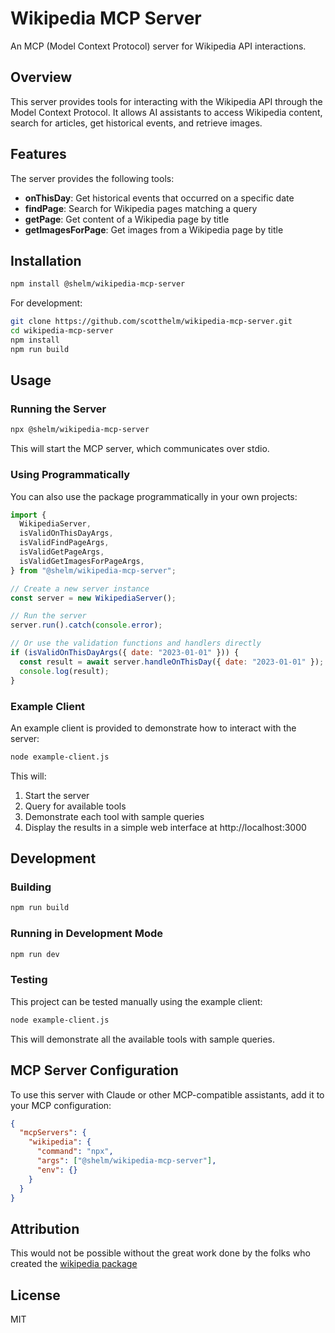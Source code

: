 # Wikipedia MCP Server

An MCP (Model Context Protocol) server for Wikipedia API interactions.

## Overview

This server provides tools for interacting with the Wikipedia API through the Model Context Protocol. It allows AI assistants to access Wikipedia content, search for articles, get historical events, and retrieve images.

## Features

The server provides the following tools:

- **onThisDay**: Get historical events that occurred on a specific date
- **findPage**: Search for Wikipedia pages matching a query
- **getPage**: Get content of a Wikipedia page by title
- **getImagesForPage**: Get images from a Wikipedia page by title

## Installation

```bash
npm install @shelm/wikipedia-mcp-server
```

For development:

```bash
git clone https://github.com/scotthelm/wikipedia-mcp-server.git
cd wikipedia-mcp-server
npm install
npm run build
```

## Usage

### Running the Server

```bash
npx @shelm/wikipedia-mcp-server
```

This will start the MCP server, which communicates over stdio.

### Using Programmatically

You can also use the package programmatically in your own projects:

```javascript
import {
  WikipediaServer,
  isValidOnThisDayArgs,
  isValidFindPageArgs,
  isValidGetPageArgs,
  isValidGetImagesForPageArgs,
} from "@shelm/wikipedia-mcp-server";

// Create a new server instance
const server = new WikipediaServer();

// Run the server
server.run().catch(console.error);

// Or use the validation functions and handlers directly
if (isValidOnThisDayArgs({ date: "2023-01-01" })) {
  const result = await server.handleOnThisDay({ date: "2023-01-01" });
  console.log(result);
}
```

### Example Client

An example client is provided to demonstrate how to interact with the server:

```bash
node example-client.js
```

This will:

1. Start the server
2. Query for available tools
3. Demonstrate each tool with sample queries
4. Display the results in a simple web interface at http://localhost:3000

## Development

### Building

```bash
npm run build
```

### Running in Development Mode

```bash
npm run dev
```

### Testing

This project can be tested manually using the example client:

```bash
node example-client.js
```

This will demonstrate all the available tools with sample queries.

## MCP Server Configuration

To use this server with Claude or other MCP-compatible assistants, add it to your MCP configuration:

```json
{
  "mcpServers": {
    "wikipedia": {
      "command": "npx",
      "args": ["@shelm/wikipedia-mcp-server"],
      "env": {}
    }
  }
}
```

## Attribution

This would not be possible without the great work done by the folks who created the [wikipedia package](https://github.com/dopecodez/wikipedia)

## License

MIT
